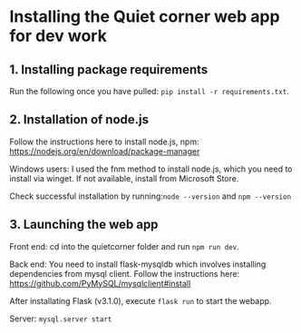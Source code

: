 # Installing the Quiet corner web app for dev work

## 1. Installing package requirements

Run the following once you have pulled: `pip install -r requirements.txt`.

## 2. Installation of node.js

Follow the instructions here to install node.js, npm: https://nodejs.org/en/download/package-manager

Windows users: I used the fnm method to install node.js, which you need to install via winget. If not available,
install from Microsoft Store.

Check successful installation by running:`node --version` and `npm --version`


## 3. Launching the web app
Front end:
cd into the quietcorner folder and run `npm run dev`.

Back end:
You need to install flask-mysqldb which involves installing dependencies from mysql client. Follow the instructions here: https://github.com/PyMySQL/mysqlclient#install

After installating Flask (v3.1.0), execute `flask run` to start the webapp.

Server:
`mysql.server start`